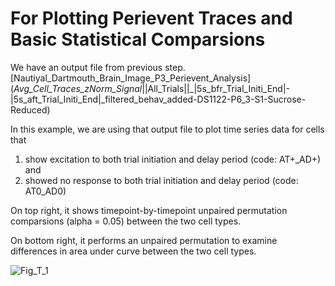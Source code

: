 # For Plotting Perievent Traces and Basic Statistical Comparsions

We have an output file from previous step. [Nautiyal_Dartmouth_Brain_Image_P3_Perievent_Analysis]
(_Avg_Cell_Traces_zNorm_Signal_||All_Trials||_|5s_bfr_Trial_Initi_End|-|5s_aft_Trial_Initi_End|_filtered_behav_added-DS1122-P6_3-S1-Sucrose-Reduced)

In this example, we are using that output file to plot time series data for cells that 

1. show excitation to both trial initiation and delay period (code:  AT+_AD+) and
2. showed no response to both trial initiation and delay period (code:  AT0_AD0)

On top right, it shows timepoint-by-timepoint unpaired permutation comparsions (alpha = 0.05) between the two cell types.

On bottom right, it performs an unpaired permutation to examine differences in area under curve between the two cell types.



![Fig_T_1](https://github.com/user-attachments/assets/ea039694-5543-4557-a109-db32a694a0a5)
